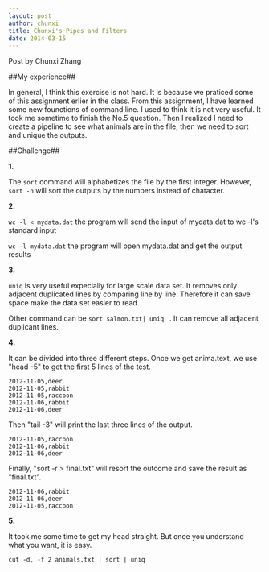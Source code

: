 ```yaml
---
layout: post
author: chunxi
title: Chunxi's Pipes and Filters
date: 2014-03-15
---
```


Post by Chunxi Zhang


##My experience##

In general, I think this exercise is not hard. It is because we praticed some of this assignment erlier in the class. From this
assignment, I have learned some new founctions of command line. I used to think it is not very useful. It took me sometime to
finish the No.5 question. Then I realized I need to create a pipeline to see what animals are in the file, then we need to sort 
and unique the outputs.

##Challenge##

**1.**

The  ```sort```  command will alphabetizes the file  by the first integer. However, ```sort -n``` will sort the outputs by the numbers
instead of chatacter. 

**2.**

 ``` wc -l < mydata.dat ```  the program will send the input of mydata.dat to wc -l's standard input

 ``` wc -l mydata.dat ```    the program will open mydata.dat and get the output results

**3.**

 ```uniq``` is very useful expecially for large scale data set. It removes only adjacent duplicated lines by comparing line
 by line. Therefore it can save space make the data set easier to read. 

  Other command can be  ```sort salmon.txt| uniq ``` . It can remove all adjacent duplicant lines. 

**4.**

It can be divided into three different steps. Once we get anima.text, we use "head -5" to get the first 5 lines of the test.

```
2012-11-05,deer
2012-11-05,rabbit
2012-11-05,raccoon
2012-11-06,rabbit
2012-11-06,deer
```

Then "tail -3" will print the last three lines of the output.

```
2012-11-05,raccoon                                                                                                                                                                 
2012-11-06,rabbit                                                                                                                                                                  
2012-11-06,deer
```

Finally, "sort -r > final.txt" will resort the outcome and save the result as "final.txt".

```
2012-11-06,rabbit
2012-11-06,deer
2012-11-05,raccoon
```

**5.**

It took me some time to get my head straight. But once you understand what you want, it is easy.
```
cut -d, -f 2 animals.txt | sort | uniq
```

